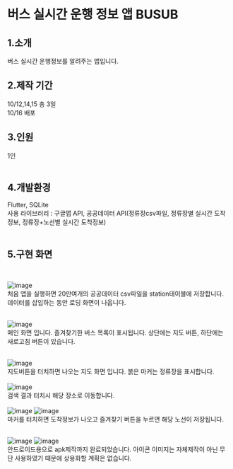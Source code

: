 <h1>버스 실시간 운행 정보 앱 BUSUB </h1>

<h2>1.소개</h2>
버스 실시간 운행정보를 알려주는 앱입니다.<br>

<h2>2.제작 기간 </h2> 
10/12,14,15 총 3일 <br>
            10/16 배포<br>
<h2>3.인원</h2>
1인<br><br>


<h2>4.개발환경 </h2>
Flutter, SQLite <br>
사용 라이브러리 : 구글맵 API, 공공데이터 API(정류장csv파일, 정류장별 실시간 도착정보, 정류장+노선별 실시간 도착정보)<br><br>

<h2>5.구현 화면</h2><br>

![image](https://github.com/user-attachments/assets/83af54a6-1315-4b18-ad81-27c8f9f62823)
<br>
처음 앱을 실행하면 20만여개의 공공데이터 csv파일을 station테이블에 저장합니다. 데이터를 삽입하는 동안 로딩 화면이 나옵니다.
<br>
<br>

![image](https://github.com/user-attachments/assets/0c9a6b5d-d621-4736-b23d-4483f219dedb)
<br>
메인 화면 입니다. 
즐겨찾기한 버스 목록이 표시됩니다. 
상단에는 지도 버튼, 
하단에는 새로고침 버튼이 있습니다.
<br>
<br>

![image](https://github.com/user-attachments/assets/9fb16b47-6428-4863-a760-b56627aebe28)
<br>
지도버튼을 터치하면 나오는 지도 화면 입니다. 
붉은 마커는 정류장을 표시합니다.
<br><br>
![image](https://github.com/user-attachments/assets/33910c69-53ea-4a9a-9e5a-2ba80510c44e)
<br>
검색 결과 터치시 해당 장소로 이동합니다.
<br>
<br>
![image](https://github.com/user-attachments/assets/d3889a55-0206-4b7b-b0a5-c82414e9e541)
![image](https://github.com/user-attachments/assets/81d60de9-8170-4738-83a4-5877702a6998)
<br>
마커를 터치하면 도착정보가 나오고 즐겨찾기 버튼을 누르면 해당 노선이 저장됩니다.
<br>
<br>

![image](https://github.com/user-attachments/assets/bb0acd20-8056-495d-8b4c-de0e6d4d44b0)
![image](https://github.com/user-attachments/assets/4e976995-8d96-451d-8df1-d6fa3fe74f2f)
<br>
안드로이드용으로 apk제작까지 완료되었습니다. 아이콘 이미지는 자체제작이 아닌 무단 사용하였기 때문에 상용화할 계획은 없습니다.










